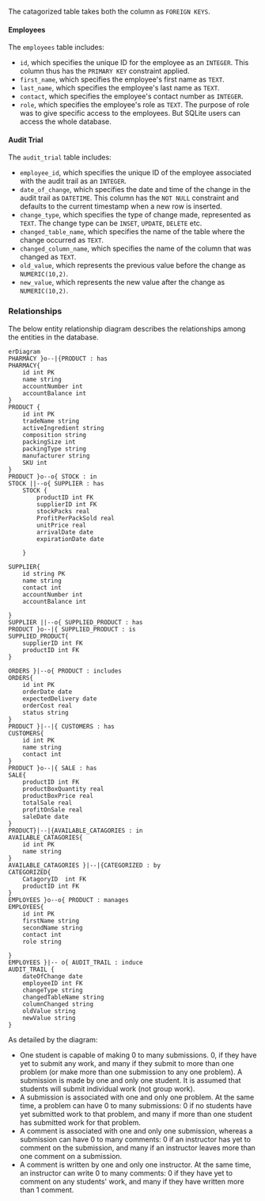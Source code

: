 
The catagorized table takes both the column as `FOREIGN KEYS`.

#### Employees

The `employees` table includes:

* `id`, which specifies the unique ID for the employee as an `INTEGER`. This column thus has the `PRIMARY KEY` constraint applied.
* `first_name`, which specifies the employee's first name as `TEXT`.
* `last_name`, which specifies the employee's last name as `TEXT`.
* `contact`, which specifies the employee's contact number as `INTEGER`.
* `role`, which specifies the employee's role as `TEXT`. The purpose of role was to give specific access to the employees. But SQLite users can access the whole database.

#### Audit Trial

The `audit_trial` table includes:

* `employee_id`, which specifies the unique ID of the employee associated with the audit trail as an `INTEGER`.
* `date_of_change`, which specifies the date and time of the change in the audit trail as `DATETIME`. This column has the `NOT NULL` constraint and defaults to the current timestamp when a new row is inserted.
* `change_type`, which specifies the type of change made, represented as `TEXT`. The change type can be `INSET`, `UPDATE`, `DELETE` etc.
* `changed_table_name`, which specifies the name of the table where the change occurred as `TEXT`.
* `changed_column_name`, which specifies the name of the column that was changed as `TEXT`.
* `old_value`, which represents the previous value before the change as `NUMERIC(10,2)`.
* `new_value`, which represents the new value after the change as `NUMERIC(10,2)`.



### Relationships

The below entity relationship diagram describes the relationships among the entities in the database.

```mermaid
erDiagram
PHARMACY }o--|{PRODUCT : has
PHARMACY{
    id int PK
    name string
    accountNumber int
    accountBalance int
}
PRODUCT {
    id int PK
    tradeName string
    activeIngredient string
    composition string
    packingSize int
    packingType string
    manufacturer string
    SKU int
}
PRODUCT }o--o{ STOCK : in
STOCK ||--o{ SUPPLIER : has
    STOCK {
        productID int FK
        supplierID int FK
        stockPacks real
        ProfitPerPackSold real
        unitPrice real
        arrivalDate date
        expirationDate date

    }

SUPPLIER{
    id string PK
    name string
    contact int
    accountNumber int
    accountBalance int

}
SUPPLIER ||--o{ SUPPLIED_PRODUCT : has
PRODUCT }o--|{ SUPPLIED_PRODUCT : is
SUPPLIED_PRODUCT{
    supplierID int FK
    productID int FK
}

ORDERS }|--o{ PRODUCT : includes
ORDERS{
    id int PK
    orderDate date
    expectedDelivery date
    orderCost real
    status string
}
PRODUCT }|--|{ CUSTOMERS : has
CUSTOMERS{
    id int PK
    name string
    contact int
}
PRODUCT }o--|{ SALE : has
SALE{
    productID int FK
    productBoxQuantity real
    productBoxPrice real
    totalSale real
    profitOnSale real
    saleDate date
}
PRODUCT}|--|{AVAILABLE_CATAGORIES : in
AVAILABLE_CATAGORIES{
    id int PK
    name string
}
AVAILABLE_CATAGORIES }|--|{CATEGORIZED : by
CATEGORIZED{
    CatagoryID  int FK
    productID int FK
}
EMPLOYEES }o--o{ PRODUCT : manages
EMPLOYEES{
    id int PK
    firstName string
    secondName string
    contact int
    role string

}
EMPLOYEES }|-- o{ AUDIT_TRAIL : induce
AUDIT_TRAIL {
    dateOfChange date
    employeeID int FK
    changeType string
    changedTableName string
    columnChanged string
    oldValue string
    newValue string
}
```
As detailed by the diagram:

* One student is capable of making 0 to many submissions. 0, if they have yet to submit any work, and many if they submit to more than one problem (or make more than one submission to any one problem). A submission is made by one and only one student. It is assumed that students will submit individual work (not group work).
* A submission is associated with one and only one problem. At the same time, a problem can have 0 to many submissions: 0 if no students have yet submitted work to that problem, and many if more than one student has submitted work for that problem.
* A comment is associated with one and only one submission, whereas a submission can have 0 to many comments: 0 if an instructor has yet to comment on the submission, and many if an instructor leaves more than one comment on a submission.
* A comment is written by one and only one instructor. At the same time, an instructor can write 0 to many comments: 0 if they have yet to comment on any students' work, and many if they have written more than 1 comment.
